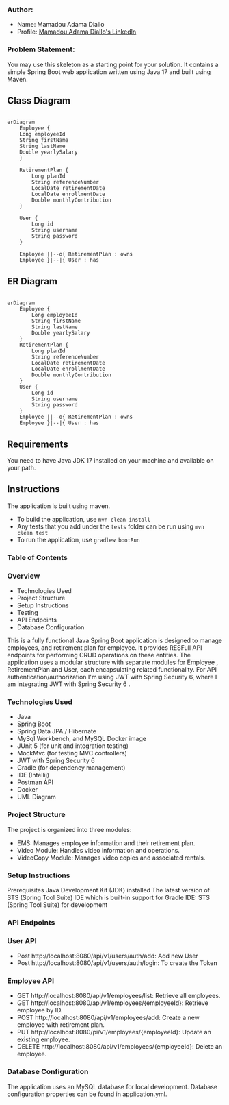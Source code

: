 
### Author: 
- Name:  Mamadou Adama Diallo
- Profile: [Mamadou Adama Diallo's LinkedIn](https://www.linkedin.com/in/amamadoudiallo/ "visit my profile")


### Problem Statement:
You may use this skeleton as a starting point for your solution. It contains a simple
Spring Boot web application written using Java 17 and built using Maven.


## Class Diagram
```mermaid

erDiagram
    Employee {
    Long employeeId
    String firstName
    String lastName
    Double yearlySalary
    }

    RetirementPlan {
        Long planId
        String referenceNumber
        LocalDate retirementDate
        LocalDate enrollmentDate
        Double monthlyContribution
    }
    
    User {
        Long id
        String username
        String password
    }
    
    Employee ||--o{ RetirementPlan : owns
    Employee }|--|{ User : has
```

## ER Diagram


```mermaid

erDiagram
    Employee {
        Long employeeId
        String firstName
        String lastName
        Double yearlySalary
    }
    RetirementPlan {
        Long planId
        String referenceNumber
        LocalDate retirementDate
        LocalDate enrollmentDate
        Double monthlyContribution
    }
    User {
        Long id
        String username
        String password
    }
    Employee ||--o{ RetirementPlan : owns
    Employee }|--|{ User : has

```

## Requirements

You need to have Java JDK 17 installed on your machine and available on your path.

## Instructions

The application is built using maven.

- To build the application, use `mvn clean install`
- Any tests that you add under the `tests` folder can be run using `mvn clean test`
- To run the application, use `gradlew bootRun`

### Table of Contents ###
### Overview ###
* Technologies Used
* Project Structure
* Setup Instructions
* Testing
* API Endpoints
* Database Configuration

This is a fully functional Java Spring Boot application is designed to manage employees,
and retirement plan for employee. It provides RESFull API endpoints for performing
CRUD operations on these entities. The application uses a modular structure 
with separate modules for Employee , RetirementPlan and User, 
each encapsulating related functionality. 
For API authentication/authorization I'm using JWT with Spring Security 6, 
where I am integrating JWT with Spring Security 6 .

### Technologies Used ###
* Java
* Spring Boot
* Spring Data JPA / Hibernate
* MySql Workbench, and MySQL Docker image
* JUnit 5 (for unit and integration testing)
* MockMvc (for testing MVC controllers)
* JWT with Spring Security 6
* Gradle (for dependency management)
* IDE  (Intellij)
* Postman API
* Docker
* UML Diagram
### Project Structure ###
The project is organized into three modules:

* EMS: Manages employee information and their retirement plan.
* Video Module: Handles video information and operations.
* VideoCopy Module: Manages video copies and associated rentals.

### Setup Instructions ###
Prerequisites
Java Development Kit (JDK) installed
The latest version of STS (Spring Tool Suite) IDE which is built-in support for Gradle
IDE: STS (Spring Tool Suite) for development

### API Endpoints ###
### User API ###
* Post http://localhost:8080/api/v1/users/auth/add: Add new User 
* Post http://localhost:8080/api/v1/users/auth/login: To create the Token 
### Employee API ###
* GET http://localhost:8080/api/v1/employees/list: Retrieve all employees.
* GET http://localhost:8080/api/v1/employees/{employeeId}: Retrieve employee by ID.
* POST http://localhost:8080/api/v1/employees/add: Create a new employee with retirement plan.
* PUT http://localhost:8080/pi/v1/employees/{employeeId}: Update an existing employee.
* DELETE http://localhost:8080/api/v1/employees/{employeeId}: Delete an employee.

### Database Configuration ###
The application uses an MySQL database for local development. 
Database configuration properties can be found in application.yml.